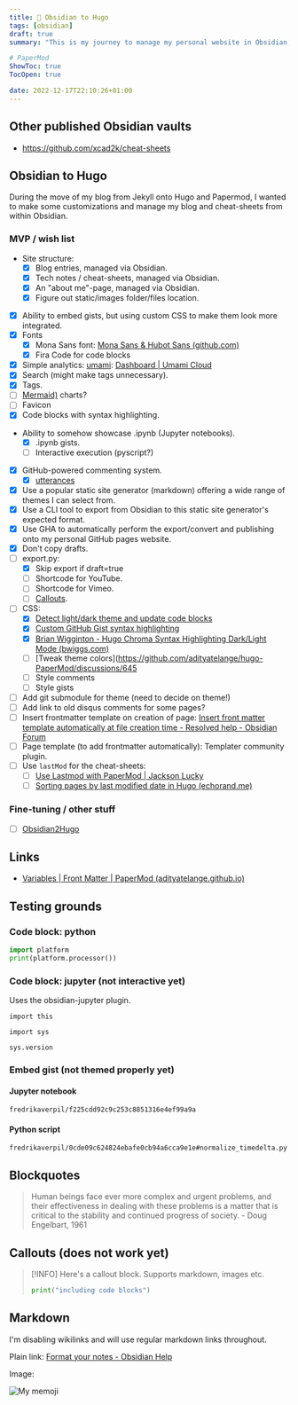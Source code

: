 ```yaml
---
title: 🌂 Obsidian to Hugo
tags: [obsidian]
draft: true
summary: "This is my journey to manage my personal website in Obsidian, export it into Hugo and publish onto GitHub pages."

# PaperMod
ShowToc: true
TocOpen: true

date: 2022-12-17T22:10:26+01:00
---
```



## Other published Obsidian vaults

- https://github.com/xcad2k/cheat-sheets

## Obsidian to Hugo

During the move of my blog from Jekyll onto Hugo and Papermod, I wanted to make some customizations and manage my blog and cheat-sheets from within Obsidian.

### MVP / wish list

- Site structure:
	- [x] Blog entries, managed via Obsidian.
	- [x] Tech notes / cheat-sheets, managed via Obsidian.
	- [x] An "about me"-page, managed via Obsidian.
	- [x] Figure out static/images folder/files location.
- [x] Ability to embed gists, but using custom CSS to make them look more integrated.
- [x] Fonts
	- [x] Mona Sans font: [Mona Sans & Hubot Sans (github.com)](https://github.com/mona-sans)
	- [x] Fira Code for code blocks
- [x] Simple analytics: [umami](https://umami.is/docs/getting-started): [Dashboard | Umami Cloud](https://cloud.umami.is/websites)
- [x] Search (might make tags unnecessary).
- [x] Tags.
- [ ] [Mermaid)](https://hugo-book-demo.netlify.app/docs/shortcodes/mermaid/) charts?
- [ ] Favicon
- [x] Code blocks with syntax highlighting.
- Ability to somehow showcase .ipynb (Jupyter notebooks).
	- [x] .ipynb gists.
	- [ ] Interactive execution (pyscript?)
- [x] GitHub-powered commenting system.
	- [x] [utterances](https://utteranc.es/)
- [x] Use a popular static site generator (markdown) offering a wide range of themes I can select from.
- [x] Use a CLI tool to export from Obsidian to this static site generator's expected format.
- [x] Use GHA to automatically perform the export/convert and publishing onto my personal GitHub pages website.
- [x] Don't copy drafts.
- [ ] export.py:
	- [x] Skip export if draft=true
	- [ ] Shortcode for YouTube.
	- [ ] Shortcode for Vimeo.
	- [ ] [Callouts](https://help.obsidian.md/How+to/Use+callouts).
- [ ] CSS:
	- [x] [Detect light/dark theme and update code blocks](https://discourse.gohugo.io/t/different-syntax-highlighting-styles-for-light-and-dark-theme/38448)
	- [x] [Custom GitHub Gist syntax highlighting](https://codersblock.com/blog/customizing-github-gists/) 
	- [x] [Brian Wigginton - Hugo Chroma Syntax Highlighting Dark/Light Mode (bwiggs.com)](https://bwiggs.com/posts/2021-08-03-hugo-syntax-highlight-dark-light/)
	- [ ] [Tweak theme colors](https://github.com/adityatelange/hugo-PaperMod/discussions/645
	- [ ] Style comments
	- [ ] Style gists
- [ ] Add git submodule for theme (need to decide on theme!)
- [ ] Add link to old disqus comments for some pages?
- [ ] Insert frontmatter template on creation of page: [Insert front matter template automatically at file creation time - Resolved help - Obsidian Forum](https://forum.obsidian.md/t/insert-front-matter-template-automatically-at-file-creation-time/35351)
- [ ] Page template (to add frontmatter automatically): Templater community plugin.
- [ ] Use `lastMod` for the cheat-sheets:
	- [ ] [Use Lastmod with PaperMod | Jackson Lucky](https://www.jacksonlucky.net/posts/use-lastmod-with-papermod/)
	- [ ] [Sorting pages by last modified date in Hugo (echorand.me)](https://echorand.me/posts/hugo-reverse-sort-modified/)

### Fine-tuning / other stuff

- [ ] [Obsidian2Hugo](https://task2.net/posts/2022-01-10-obsidian2hugo-exporter/2022-01-10-obsidian2hugo-exporter/)


## Links

- [Variables | Front Matter | PaperMod (adityatelange.github.io)](https://adityatelange.github.io/hugo-PaperMod/posts/papermod/papermod-variables/)

## Testing grounds

### Code block: python

```python
import platform
print(platform.processor())
```

### Code block: jupyter (not interactive yet)

Uses the obsidian-jupyter plugin.

```jupyter
import this
```

```jupyter
import sys

sys.version
```

### Embed gist (not themed properly yet)

#### Jupyter notebook

```gist
fredrikaverpil/f225cdd92c9c253c8851316e4ef99a9a
```

#### Python script

```gist
fredrikaverpil/0cde09c624824ebafe0cb94a6cca9e1e#normalize_timedelta.py
```


## Blockquotes

> Human beings face ever more complex and urgent problems, and their effectiveness in dealing with these problems is a matter that is critical to the stability and continued progress of society. \- Doug Engelbart, 1961

## Callouts (does not work yet)

> [!INFO]
Here's a callout block. Supports markdown, images etc. 
>```python
> print("including code blocks")
> ``` 

## Markdown

I'm disabling wikilinks and will use regular markdown links throughout.

Plain link: [Format your notes - Obsidian Help](https://help.obsidian.md/How+to/Format+your+notes)

Image:

![My memoji](fredrikaverpil.github.io/obsidian/static/memoji.png)